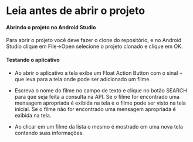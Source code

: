 # Leia antes de abrir o projeto

#### Abrindo o projeto no Android Studio
Para abrir o projeto você deve fazer o clone do repositório, e no Android Studio clique em File->Open selecione o projeto clonado e clique em OK.

#### Testando o aplicativo
- Ao abrir o aplicativo a tela exibe um Float Action Button com o sinal + que leva para a tela onde pode ser adicionado um filme.

- Escreva o nome do filme no campo de texto e clique no botão SEARCH para que seja feita a consulta na API. Se o filme for encontrado uma mensagem apropriada é exibida na tela e o filme pode ser visto na tela inicial. Se o filme não for encontrado uma mensagem apropriada é exibida na tela.

- Ao clicar em um filme da lista o mesmo é mostrado em uma nova tela contendo suas informações.